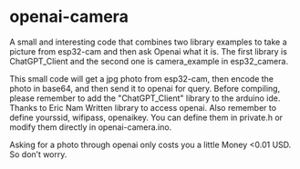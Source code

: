 # openai-camera
  A small and interesting code that combines two library examples to take a picture from esp32-cam and then ask Openai what it is. The first library is ChatGPT_Client and the second one is camera_example in esp32_camera.

  This small code will get a jpg photo from esp32-cam, then encode the photo in base64, and then send it to openai for query. Before compiling, please remember to add the "ChatGPT_Client" library to the arduino ide. Thanks to Eric Nam Written library to access openai. Also remember to define yourssid, wifipass, openaikey. You can define them in private.h or modify them directly in openai-camera.ino. 
  
  Asking for a photo through openai only costs you a little Money <0.01 USD. So don’t worry.
